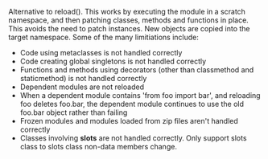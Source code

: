 Alternative to reload().
This works by executing the module in a scratch namespace, and then
patching classes, methods and functions in place.  This avoids the
need to patch instances.  New objects are copied into the target
namespace.
Some of the many limitiations include:
- Code using metaclasses is not handled correctly
- Code creating global singletons is not handled correctly
- Functions and methods using decorators (other than classmethod and
  staticmethod) is not handled correctly
- Dependent modules are not reloaded
- When a dependent module contains 'from foo import bar', and
  reloading foo deletes foo.bar, the dependent module continues to use
  the old foo.bar object rather than failing
- Frozen modules and modules loaded from zip files aren't handled
  correctly
- Classes involving __slots__ are not handled correctly. Only support slots class to slots class non-data members change.
